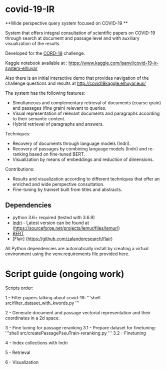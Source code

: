 # covid-19-IR

**Wide perspective query system focused on COVID-19
**

System that offers integral consultation of scientific papers on COVID-19 through search at document and passage level and with auxiliary visualization of the results.

Developed for the [CORD-19](https://www.kaggle.com/allen-institute-for-ai/CORD-19-research-challenge/) challenge.

Kaggle notebook available at : https://www.kaggle.com/isanvi/covid-19-ir-system-elhuyar

Also there is an initial interactive demo that provides navigation of the challenge questions and results at http://covid19kaggle.elhuyar.eus/


The system has the following features:
* Simultaneous and complementary retrieval of documents (coarse grain) and passages (fine grain) relevant to queries.
* Visual representation of relevant documents and paragraphs according to their semantic content.
* Hybrid retrieval of paragraphs and answers.

Techniques:
* Recovery of documents through language models (Indri).
* Recovery of passages by combining language models (Indri) and re-ranking based on fine-tuned BERT.
* Visualization by means of embeddings and reduction of dimensions.

Contributions:
* Results and visualization according to different techniques that offer an enriched and wide perspective consultation.
* Fine-tuning by trainset built from titles and abstracts.


## Dependencies
* python 3.6+ required (tested with 3.6.9)
* [Indri](https://www.lemurproject.org/indri.php) - Latest version can be found at (https://sourceforge.net/projects/lemur/files/lemur/)
* [BERT](https://github.com/google-research/bert)
* [Flair] (https://github.com/zalandoresearch/flair)

All Python dependencies are automatically install by creating a virtual environment using the venv.requirements file provided here.


# Script guide (ongoing work)
Scripts order:

1 - Filter papers talking about covid-19:
'''shell
src/filter_dataset_with_kwords.py
'''

2 - Generate document and passage vectorial representation and their coordinates in a 2d space.

3 - Fine tuning for passage reranking
3.1 - Prepare dataset for finetuning:
'''shell
src/createPassagePseuTrain-reranking.py
'''
3.2 - Finetuning

4 - Index collections with Indri

5 - Retrieval

6 - Visualization



